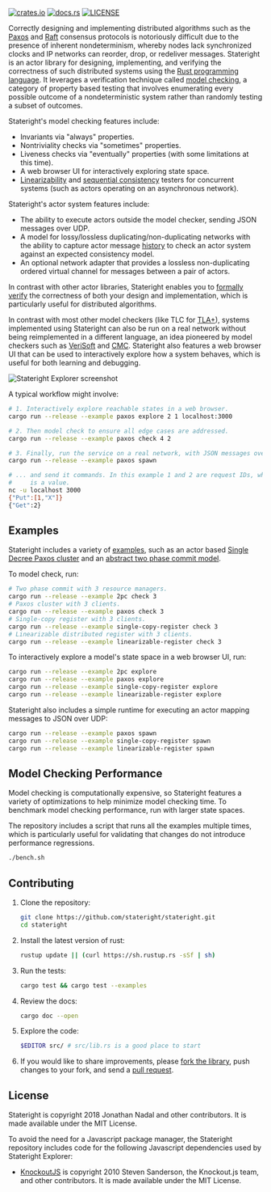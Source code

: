 [![crates.io](https://img.shields.io/crates/v/stateright.svg)](https://crates.io/crates/stateright)
[![docs.rs](https://docs.rs/stateright/badge.svg)](https://docs.rs/stateright)
[![LICENSE](https://img.shields.io/crates/l/stateright.svg)](https://github.com/stateright/stateright/blob/master/LICENSE)

Correctly designing and implementing distributed algorithms such as the
[Paxos](https://en.wikipedia.org/wiki/Paxos_%28computer_science%29) and
[Raft](https://en.wikipedia.org/wiki/Raft_%28computer_science%29) consensus
protocols is notoriously difficult due to the presence of inherent
nondeterminism, whereby nodes lack synchronized clocks and IP networks can
reorder, drop, or redeliver messages. Stateright is an actor library for
designing, implementing, and verifying the correctness of such distributed
systems using the [Rust programming language](https://www.rust-lang.org/). It
leverages a verification technique called [model
checking](https://en.wikipedia.org/wiki/Model_checking), a category of property
based testing that involves enumerating every possible outcome of a
nondeterministic system rather than randomly testing a subset of outcomes.

Stateright's model checking features include:

- Invariants via "always" properties.
- Nontriviality checks via "sometimes" properties.
- Liveness checks via "eventually" properties (with some limitations at this
  time).
- A web browser UI for interactively exploring state space.
- [Linearizability](https://en.wikipedia.org/wiki/Linearizability)
  and [sequential consistency](https://en.wikipedia.org/wiki/Sequential_consistency)
  testers for concurrent systems (such as actors operating on an asynchronous
  network).

Stateright's actor system features include:

- The ability to execute actors outside the model checker, sending JSON
  messages over UDP.
- A model for lossy/lossless duplicating/non-duplicating networks with the
  ability to capture actor message [history](https://lamport.azurewebsites.net/tla/auxiliary/auxiliary.html)
  to check an actor system against an expected consistency model.
- An optional network adapter that provides a lossless non-duplicating ordered
  virtual channel for messages between a pair of actors.

In contrast with other actor libraries, Stateright enables you to [formally
verify](https://en.wikipedia.org/wiki/Formal_verification) the correctness of
both your design and implementation, which is particularly useful for
distributed algorithms.

In contrast with most other model checkers (like TLC for
[TLA+](https://lamport.azurewebsites.net/tla/tla.html)), systems implemented
using Stateright can also be run on a real network without being reimplemented
in a different language, an idea pioneered by model checkers such as
[VeriSoft](https://citeseerx.ist.psu.edu/viewdoc/summary?doi=10.1.1.25.8581)
and [CMC](https://www.microsoft.com/en-us/research/publication/cmc-a-pragmatic-approach-to-model-checking-real-code/).
Stateright also features a web browser UI that can be
used to interactively explore how a system behaves, which is useful for both
learning and debugging.

![Stateright Explorer screenshot](https://raw.githubusercontent.com/stateright/stateright/master/explorer.jpg)

A typical workflow might involve:

```sh
# 1. Interactively explore reachable states in a web browser.
cargo run --release --example paxos explore 2 1 localhost:3000

# 2. Then model check to ensure all edge cases are addressed.
cargo run --release --example paxos check 4 2

# 3. Finally, run the service on a real network, with JSON messages over UDP...
cargo run --release --example paxos spawn

# ... and send it commands. In this example 1 and 2 are request IDs, while "X"
#     is a value.
nc -u localhost 3000
{"Put":[1,"X"]}
{"Get":2}
```


## Examples

Stateright includes a variety of
[examples](https://github.com/stateright/stateright/tree/master/examples), such
as an actor based [Single Decree Paxos
cluster](https://github.com/stateright/stateright/blob/master/examples/paxos.rs)
and an [abstract two phase commit
model](https://github.com/stateright/stateright/blob/master/examples/2pc.rs).

To model check, run:

```sh
# Two phase commit with 3 resource managers.
cargo run --release --example 2pc check 3
# Paxos cluster with 3 clients.
cargo run --release --example paxos check 3
# Single-copy register with 3 clients.
cargo run --release --example single-copy-register check 3
# Linearizable distributed register with 3 clients.
cargo run --release --example linearizable-register check 3
```

To interactively explore a model's state space in a web browser UI, run:

```sh
cargo run --release --example 2pc explore
cargo run --release --example paxos explore
cargo run --release --example single-copy-register explore
cargo run --release --example linearizable-register explore
```

Stateright also includes a simple runtime for executing an actor mapping
messages to JSON over UDP:

```sh
cargo run --release --example paxos spawn
cargo run --release --example single-copy-register spawn
cargo run --release --example linearizable-register spawn
```

## Model Checking Performance

Model checking is computationally expensive, so Stateright features a
variety of optimizations to help minimize model checking time. To
benchmark model checking performance, run with larger state spaces.

The repository includes a script that runs all the examples multiple times,
which is particularly useful for validating that changes do not introduce
performance regressions.

```sh
./bench.sh
```

## Contributing

1. Clone the repository:
   ```sh
   git clone https://github.com/stateright/stateright.git
   cd stateright
   ```
2. Install the latest version of rust:
   ```sh
   rustup update || (curl https://sh.rustup.rs -sSf | sh)
   ```
3. Run the tests:
   ```sh
   cargo test && cargo test --examples
   ```
4. Review the docs:
   ```sh
   cargo doc --open
   ```
5. Explore the code:
   ```sh
   $EDITOR src/ # src/lib.rs is a good place to start
   ```
6. If you would like to share improvements, please
   [fork the library](https://github.com/stateright/stateright/fork), push changes to your fork,
   and send a [pull request](https://help.github.com/articles/creating-a-pull-request-from-a-fork/).

## License

Stateright is copyright 2018 Jonathan Nadal and other contributors. It is made
available under the MIT License.

To avoid the need for a Javascript package manager, the Stateright repository
includes code for the following Javascript dependencies used by Stateright
Explorer:

- [KnockoutJS](https://knockoutjs.com/) is copyright 2010 Steven Sanderson, the
  Knockout.js team, and other contributors. It is made available under the MIT
  License.
